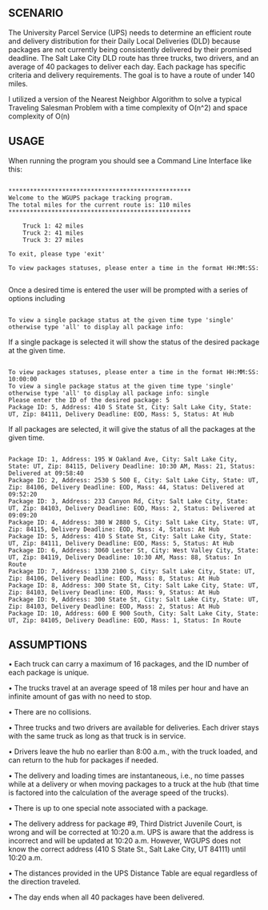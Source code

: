## SCENARIO
The University Parcel Service (UPS) needs to determine an efficient route and delivery distribution for their Daily Local Deliveries (DLD) because packages are not currently being consistently delivered by their promised deadline. The Salt Lake City DLD route has three trucks, two drivers, and an average of 40 packages to deliver each day. Each package has specific criteria and delivery requirements. The goal is to have a route of under 140 miles. 

I utilized a version of the Nearest Neighbor Algorithm to solve a typical Traveling Salesman Problem with a time complexity of O(n^2) and space complexity of O(n)

## USAGE
When running the program you should see a Command Line Interface like this: 

``` 

***************************************************
Welcome to the WGUPS package tracking program.
The total miles for the current route is: 110 miles
***************************************************

	Truck 1: 42 miles
	Truck 2: 41 miles
	Truck 3: 27 miles

To exit, please type 'exit'

To view packages statuses, please enter a time in the format HH:MM:SS: 
 

```

Once a desired time is entered the user will be prompted with a series of options including

```

To view a single package status at the given time type 'single' otherwise type 'all' to display all package info: 

```

If a single package is selected it will show the status of the desired package at the given time.

```

To view packages statuses, please enter a time in the format HH:MM:SS: 10:00:00
To view a single package status at the given time type 'single' otherwise type 'all' to display all package info: single
Please enter the ID of the desired package: 5
Package ID: 5, Address: 410 S State St, City: Salt Lake City, State: UT, Zip: 84111, Delivery Deadline: EOD, Mass: 5, Status: At Hub

```

If all packages are selected, it will give the status of all the packages at the given time.

```

Package ID: 1, Address: 195 W Oakland Ave, City: Salt Lake City, State: UT, Zip: 84115, Delivery Deadline: 10:30 AM, Mass: 21, Status: Delivered at 09:58:40
Package ID: 2, Address: 2530 S 500 E, City: Salt Lake City, State: UT, Zip: 84106, Delivery Deadline: EOD, Mass: 44, Status: Delivered at 09:52:20
Package ID: 3, Address: 233 Canyon Rd, City: Salt Lake City, State: UT, Zip: 84103, Delivery Deadline: EOD, Mass: 2, Status: Delivered at 09:09:20
Package ID: 4, Address: 380 W 2880 S, City: Salt Lake City, State: UT, Zip: 84115, Delivery Deadline: EOD, Mass: 4, Status: At Hub
Package ID: 5, Address: 410 S State St, City: Salt Lake City, State: UT, Zip: 84111, Delivery Deadline: EOD, Mass: 5, Status: At Hub
Package ID: 6, Address: 3060 Lester St, City: West Valley City, State: UT, Zip: 84119, Delivery Deadline: 10:30 AM, Mass: 88, Status: In Route
Package ID: 7, Address: 1330 2100 S, City: Salt Lake City, State: UT, Zip: 84106, Delivery Deadline: EOD, Mass: 8, Status: At Hub
Package ID: 8, Address: 300 State St, City: Salt Lake City, State: UT, Zip: 84103, Delivery Deadline: EOD, Mass: 9, Status: At Hub
Package ID: 9, Address: 300 State St, City: Salt Lake City, State: UT, Zip: 84103, Delivery Deadline: EOD, Mass: 2, Status: At Hub
Package ID: 10, Address: 600 E 900 South, City: Salt Lake City, State: UT, Zip: 84105, Delivery Deadline: EOD, Mass: 1, Status: In Route

```
## ASSUMPTIONS
•   Each truck can carry a maximum of 16 packages, and the ID number of each package is unique.

•   The trucks travel at an average speed of 18 miles per hour and have an infinite amount of gas with no need to stop.

•   There are no collisions.

•   Three trucks and two drivers are available for deliveries. Each driver stays with the same truck as long as that truck is in service.

•   Drivers leave the hub no earlier than 8:00 a.m., with the truck loaded, and can return to the hub for packages if needed. 

•   The delivery and loading times are instantaneous, i.e., no time passes while at a delivery or when moving packages to a truck at the hub (that time is factored into the calculation of the average speed of the trucks).

•   There is up to one special note associated with a package.

•   The delivery address for package #9, Third District Juvenile Court, is wrong and will be corrected at 10:20 a.m. UPS is aware that the address is incorrect and will be updated at 10:20 a.m. However, WGUPS does not know the correct address (410 S State St., Salt Lake City, UT 84111) until 10:20 a.m.

•   The distances provided in the UPS Distance Table are equal regardless of the direction traveled.

•   The day ends when all 40 packages have been delivered.
